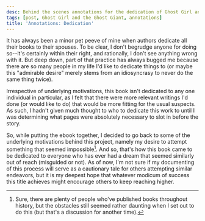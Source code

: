 ```yaml
---
desc: Behind the scenes annotations for the dedication of Ghost Girl and the Ghost Giant.
tags: [post, Ghost Girl and the Ghost Giant, annotations]
title: 'Annotations: Dedication'
---
```


It has always been a minor pet peeve of mine when authors dedicate all their books to their spouses. To be clear, I don't begrudge anyone for doing so--it's certainly within their right, and rationally, I don't see anything wrong with it. But deep down, part of that practice has always bugged me because there are so many people in my life I'd like to dedicate things to (or maybe this "admirable desire" merely stems from an idiosyncrasy to never do the same thing twice).

Irrespective of underlying motivations, this book isn't dedicated to any one individual in particular, as I felt that there were more relevant writings I'd done (or would like to do) that would be more fitting for the usual suspects. As such, I hadn't given much thought to who to dedicate this work to until I was determining what pages were absolutely necessary to slot in before the story.

So, while putting the ebook together, I decided to go back to some of the underlying motivations behind this project, namely my desire to attempt something that seemed impossible[^1]. And so, that's how this book came to be dedicated to everyone who has ever had a dream that seemed similarly out of reach (misguided or not). As of now, I'm not sure if my documenting of this process will serve as a cautionary tale for others attempting similar endeavors, but it is my deepest hope that whatever modicum of success this title achieves might encourage others to keep reaching higher.

[^1]: Sure, there are plenty of people who've published books throughout history, but the obstacles still seemed rather daunting when I set out to do this (but that's a discussion for another time).
